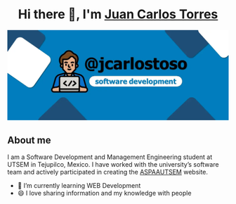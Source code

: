 
<h1 align="center">Hi there 👋,  I'm <a href="https://www.linkedin.com/in/jcarlostoso/">Juan Carlos Torres</a> </h1>

<p align="center">
  <img src="https://github.com/jcarlostoso/jcarlostoso/blob/50be2a50a488b23056acb9bf48242041c3f8cb54/banner_git.webp"/>
</p>
<h2>About me</h2>
<p>I am a Software Development and Management Engineering student at UTSEM in Tejupilco, Mexico. I have worked with the university’s software team and actively participated in creating the <a href="https://www.aspaautsem.org/">ASPAAUTSEM</a> website.</p>

<ul>
  <li>🌱 I’m currently learning WEB Development</li>
  <li>😄 I love sharing information and my knowledge with people</li>
</ul>
<!--
**jcarlostoso/jcarlostoso** is a ✨ _special_ ✨ repository because its `README.md` (this file) appears on your GitHub profile.

Here are some ideas to get you started:

- 🔭 I’m currently working on ...
- 🌱 I’m currently learning ...
- 👯 I’m looking to collaborate on ...
- 🤔 I’m looking for help with ...
- 💬 Ask me about ...
- 📫 How to reach me: ...
- 😄 Pronouns: ...
- ⚡ Fun fact: ...
-->

